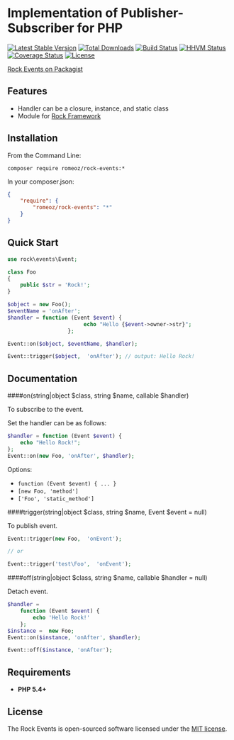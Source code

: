Implementation of Publisher-Subscriber for PHP
=================

[![Latest Stable Version](https://poser.pugx.org/romeOz/rock-events/v/stable.svg)](https://packagist.org/packages/romeOz/rock-events)
[![Total Downloads](https://poser.pugx.org/romeOz/rock-events/downloads.svg)](https://packagist.org/packages/romeOz/rock-events)
[![Build Status](https://travis-ci.org/romeOz/rock-events.svg?branch=master)](https://travis-ci.org/romeOz/rock-events)
[![HHVM Status](http://hhvm.h4cc.de/badge/romeoz/rock-events.svg)](http://hhvm.h4cc.de/package/romeoz/rock-events)
[![Coverage Status](https://coveralls.io/repos/romeOz/rock-events/badge.svg?branch=master)](https://coveralls.io/r/romeOz/rock-events?branch=master)
[![License](https://poser.pugx.org/romeOz/rock-events/license.svg)](https://packagist.org/packages/romeOz/rock-events)

[Rock Events on Packagist](https://packagist.org/packages/romeOz/rock-events)

Features
-------------------

 * Handler can be a closure, instance, and static class
 * Module for [Rock Framework](https://github.com/romeOz/rock)

Installation
-------------------

From the Command Line:

```composer require romeoz/rock-events:*```

In your composer.json:

```json
{
    "require": {
        "romeoz/rock-events": "*"
    }
}
```

Quick Start
-------------------

```php
use rock\events\Event;

class Foo 
{
    public $str = 'Rock!';
}

$object = new Foo();
$eventName = 'onAfter';
$handler = function (Event $event) {
                        echo "Hello {$event->owner->str}"; 
                   };

Event::on($object, $eventName, $handler);

Event::trigger($object,  'onAfter'); // output: Hello Rock!
```

Documentation
-------------------

####on(string|object $class, string $name, callable $handler)

To subscribe to the event.

Set the handler can be as follows:

```php
$handler = function (Event $event) { 
    echo "Hello Rock!"; 
};
Event::on(new Foo, 'onAfter', $handler);
```

Options:

 * `function (Event $event) { ... }`
 * `[new Foo, 'method']`
 * `['Foo', 'static_method']`

####trigger(string|object $class, string $name, Event $event = null)

To publish event.

```php
Event::trigger(new Foo,  'onEvent'); 

// or

Event::trigger('test\Foo',  'onEvent');
```
    
####off(string|object $class, string $name, callable $handler = null)

Detach event.

```php
$handler = 
    function (Event $event) {
        echo 'Hello Rock!'
    };
$instance =  new Foo;
Event::on($instance, 'onAfter', $handler);

Event::off($instance, 'onAfter');
```

Requirements
-------------------
 * **PHP 5.4+**

License
-------------------

The Rock Events is open-sourced software licensed under the [MIT license](http://opensource.org/licenses/MIT).